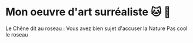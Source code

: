 # Mon oeuvre d'art surréaliste :cat: :koala:

Le Chêne dit au roseau :
Vous avez bien sujet d'accuser la Nature
Pas cool le roseau